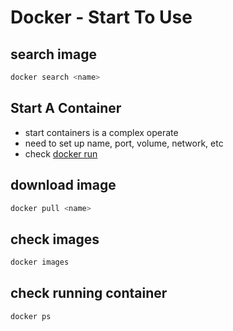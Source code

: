 # Docker - Start To Use

## search image

```sh
docker search <name>
```

## Start A Container

- start containers is a complex operate
- need to set up name, port, volume, network, etc
- check [docker run](docker-command-run.md)

## download image

```sh
docker pull <name>
```

## check images

```sh
docker images
```

## check running container

```sh
docker ps
```
